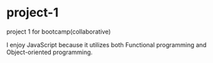 # project-1
project 1 for bootcamp(collaborative)

I enjoy JavaScript because it utilizes both Functional programming and Object-oriented programming.